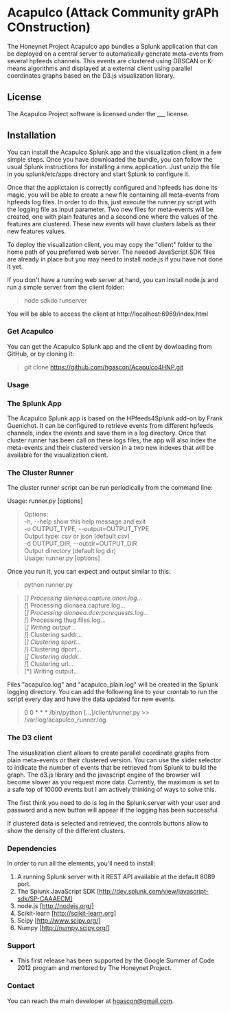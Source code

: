 # Acapulco (Attack Community grAPh COnstruction)

The Honeynet Project Acapulco app bundles a Splunk application that can be deployed on a central server to automatically generate meta-events from several hpfeeds channels. This events are clustered using DBSCAN or K-means algorithms and displayed at a external client using parallel coordinates graphs based on the D3.js visualization library.

## License

The Acapulco Project software is licensed under the ___ license.

## Installation

You can install the Acapulco Splunk app and the visualization client in a few simple steps. Once you have downloaded the bundle, you can follow the usual Splunk instructions for installing a new application. Just unzip the file in you splunk/etc/apps directory and start Splunk to configure it.

Once that the applictaion is correctly configured and hpfeeds has done its magic, you will be able to create a new file containing all meta-events from hpfeeds log files. In order to do this, just execute the runner.py script with the logging file as input parameter. Two new files for meta-events will be created, one with plain features and a second one where the values of the features are clustered. These new events will have clusters labels as their new features values.

To deploy the visualization client, you may copy the "client" folder to the home path of you preferred web server. The needed JavaScript SDK files are already in place but you may need to install node.js if you have not done it yet.

If you don't have a running web server at hand, you can install node.js and run a simple server from the client folder:

> node sdkdo runserver

You will be able to access the client at http://localhost:6969/index.html

### Get Acapulco 

You can get the Acapulco Splunk app and the client by dowloading from GitHub, or by cloning it:

> git clone https://github.com/hgascon/Acapulco4HNP.git

### Usage


### The Splunk App

The Acapulco Splunk app is based on the HPfeeds4Splunk add-on by Frank Guenichot. It can be configured to retrieve events from different hpfeeds channels, index the events and save them in a log directory. Once that cluster runner has been call on these logs files, the app will also index the meta-events and their clustered version in a two new indexes that will be available for the visualization client.

### The Cluster Runner

The cluster runner script can be run periodically from the command line:

Usage: runner.py [options] <log dir>

> Options:  
>   -h, --help            show this help message and exit  
>   -o OUTPUT_TYPE, --output=OUTPUT_TYPE  
>                         Output type: csv or json (default csv)  
>   -d OUTPUT_DIR, --outdir=OUTPUT_DIR  
>                         Output directory (default log dir)  
> Usage: runner.py [options] <log dir>  

Once you run it, you can expect and output similar to this:

> python runner.py <your splunk logging dir>

> [*] Processing dionaea.capture.anon.log...  
> [*] Processing dionaea.capture.log...   
> [*] Processing dionaea.dcerpcrequests.log...  
> [*] Processing thug.files.log...  
> [*] Writing output...  
> [*] Clustering saddr...  
> [*] Clustering sport...  
> [*] Clustering dport...  
> [*] Clustering daddr...  
> [*] Clustering url...  
> [*] Writing output...  

Files "acapulco.log" and "acapulco_plain.log" will be created in the Splunk logging directory. You can add the following line to your crontab to run the script every day and have the data updated for new events.

> 0 0 * * *  /bin/python  [...]/client/runner.py >> /var/log/acapulco_runner.log

### The D3 client

The visualization client allows to create parallel coordinate graphs from plain meta-events or their clustered version. You can use the slider selector to indicate the number of events that be retrieved from Splunk to build the graph. The d3.js library and the javascript engine of the browser will become slower as you request more data. Currently, the maximum is set to a safe top of 10000 events but I am actively thinking of ways to solve this.

The first think you need to do is log in the Splunk server with your user and password and a new button will appear if the logging has been successful.

If clustered data is selected and retrieved, the controls buttons allow to show the density of the different clusters.

### Dependencies

In order to run all the elements, you'll need to install:

1. A running Splunk server with it REST API available at the default 8089 port.
2. The Splunk JavaScript SDK [http://dev.splunk.com/view/javascript-sdk/SP-CAAAECM]
3. node.js [http://nodejs.org/]
4. Scikit-learn [http://scikit-learn.org]
5. Scipy [http://www.scipy.org/]
6. Numpy [http://numpy.scipy.org/]


### Support

* This first release has been supported by the Google Summer of Code 2012 program and mentored by The Honeynet Project.

### Contact

You can reach the main developer at hgascon@gmail.com.


